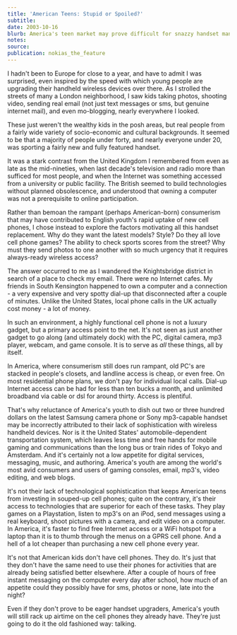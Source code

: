 ```yaml
---
title: 'American Teens: Stupid or Spoiled?'
subtitle:
date: 2003-10-16
blurb: America's teen market may prove difficult for snazzy handset manufacturers to penetrate. But the real reasons for upgrade reluctance might surprise them.
notes:
source:
publication: nokias_the_feature
---
```


I hadn't been to Europe for close to a year, and have to admit I was surprised, even inspired by the speed with which young people are upgrading their handheld wireless devices over there. As I strolled the streets of many a London neighborhood, I saw kids taking photos, shooting video, sending real email (not just text messages or sms, but genuine internet mail), and even mo-blogging, nearly everywhere I looked.

These just weren't the wealthy kids in the posh areas, but real people from a fairly wide variety of socio-economic and cultural backgrounds. It seemed to be that a majority of people under forty, and nearly everyone under 20, was sporting a fairly new and fully featured handset.

It was a stark contrast from the United Kingdom I remembered from even as late as the mid-nineties, when last decade's television and radio more than sufficed for most people, and when the Internet was something accessed from a university or public facility. The British seemed to build technologies without planned obsolescence, and understood that owning a computer was not a prerequisite to online participation.

Rather than bemoan the rampant (perhaps American-born) consumerism that may have contributed to English youth's rapid uptake of new cell phones, I chose instead to explore the factors motivating all this handset replacement. Why do they want the latest models? Style? Do they all love cell phone games? The ability to check sports scores from the street? Why must they send photos to one another with so much urgency that it requires always-ready wireless access?

The answer occurred to me as I wandered the Knightsbridge district in search of a place to check my email. There were no Internet cafes. My friends in South Kensington happened to own a computer and a connection - a very expensive and very spotty dial-up that disconnected after a couple of minutes. Unlike the United States, local phone calls in the UK actually cost money - a lot of money.

In such an environment, a highly functional cell phone is not a luxury gadget, but a primary access point to the net. It's not seen as just another gadget to go along (and ultimately dock) with the PC, digital camera, mp3 player, webcam, and game console. It is to serve as _all_ these things, all by itself.

In America, where consumerism still does run rampant, old PC's are stacked in people's closets, and landline access is cheap, or even free. On most residential phone plans, we don't pay for individual local calls. Dial-up Internet access can be had for less than ten bucks a month, and unlimited broadband via cable or dsl for around thirty. Access is plentiful.

That's why reluctance of America's youth to dish out two or three hundred dollars on the latest Samsung camera phone or Sony mp3-capable handset may be incorrectly attributed to their lack of sophistication with wireless handheld devices. Nor is it the United States' automobile-dependent transportation system, which leaves less time and free hands for mobile gaming and communications than the long bus or train rides of Tokyo and Amsterdam. And it's certainly not a low appetite for digital services, messaging, music, and authoring. America's youth are among the world's most avid consumers and users of gaming consoles, email, mp3's, video editing, and web blogs.

It's not their lack of technological sophistication that keeps American teens from investing in souped-up cell phones; quite on the contrary, it's their access to technologies that are superior for each of these tasks. They play games on a Playstation, listen to mp3's on an iPod, send messages using a real keyboard, shoot pictures with a camera, and edit video on a computer. In America, it's faster to find free Internet access or a WiFi hotspot for a laptop than it is to thumb through the menus on a GPRS cell phone. And a hell of a lot cheaper than purchasing a new cell phone every year.

It's not that American kids don't have cell phones. They do. It's just that they don't have the same need to use their phones for activities that are already being satisfied better elsewhere. After a couple of hours of free instant messaging on the computer every day after school, how much of an appetite could they possibly have for sms, photos or none, late into the night?

Even if they don't prove to be eager handset upgraders, America's youth will still rack up airtime on the cell phones they already have. They're just going to do it the old fashioned way: talking.
